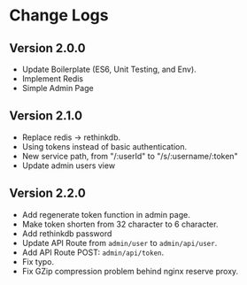 # Change Logs

## Version 2.0.0
- Update Boilerplate (ES6, Unit Testing, and Env).
- Implement Redis
- Simple Admin Page

## Version 2.1.0
- Replace redis -> rethinkdb.
- Using tokens instead of basic authentication.
- New service path, from "/:userId" to "/s/:username/:token"
- Update admin users view

## Version 2.2.0
- Add regenerate token function in admin page.
- Make token shorten from 32 character to 6 character.
- Add rethinkdb password
- Update API Route from `admin/user` to `admin/api/user`.
- Add API Route POST: `admin/api/token`.
- Fix typo.
- Fix GZip compression problem behind nginx reserve proxy.